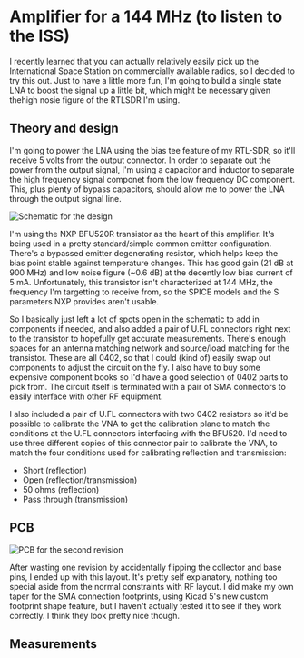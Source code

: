# Amplifier for a 144 MHz (to listen to the ISS)
I recently learned that you can actually relatively easily pick up the International Space Station on commercially available radios, so I decided to try this out.
Just to have a little more fun, I'm going to build a single state LNA to boost the signal up a little bit, which might be necessary given thehigh nosie figure of the RTLSDR I'm using.

## Theory and design
I'm going to power the LNA using the bias tee feature of my RTL-SDR, so it'll receive 5 volts from the output connector.
In order to separate out the power from the output signal, I'm using a capacitor and inductor to separate the high frequency signal componet from the low frequency DC component.
This, plus plenty of bypass capacitors, should allow me to power the LNA through the output signal line.

![Schematic for the design](./schematic.jpg)

I'm using the NXP BFU520R transistor as the heart of this amplifier.
It's being used in a pretty standard/simple common emitter configuration.
There's a bypassed emitter degenerating resistor, which helps keep the bias point stable against temperature changes.
This has good gain (21 dB at 900 MHz) and low noise figure (~0.6 dB) at the decently low bias current of 5 mA.
Unfortunately, this transistor isn't characterized at 144 MHz, the frequency I'm targetting to receive from, so the SPICE models and the S parameters NXP provides aren't usable.

So I basically just left a lot of spots open in the schematic to add in components if needed, and also added a pair 
of U.FL connectors right next to the transistor to hopefully get accurate measurements.
There's enough spaces for an antenna matching network and source/load matching for the transistor.
These are all 0402, so that I could (kind of) easily swap out components to adjust the circuit on the fly.
I also have to buy some expensive component books so I'd have a good selection of 0402 parts to pick from.
The circuit itself is terminated with a pair of SMA connectors to easily interface with other RF equipment.

I also included a pair of U.FL connectors with two 0402 resistors so it'd be possible to calibrate the VNA to get the calibration plane to match the conditions at the U.FL connectors interfacing with the BFU520.
I'd need to use three different copies of this connector pair to calibrate the VNA, to match the four conditions used for calibrating reflection and transmission:
 - Short (reflection)
 - Open (reflection/transmission)
 - 50 ohms (reflection)
 - Pass through (transmission)

## PCB

![PCB for the second revision](./pcb3d.jpg)

After wasting one revision by accidentally flipping the collector and base pins, I ended up with this layout.
It's pretty self explanatory, nothing too special aside from the normal constraints with RF layout.
I did make my own taper for the SMA connection footprints, using Kicad 5's new custom footprint shape feature, but I haven't actually tested it to see if they work correctly.
I think they look pretty nice though.

## Measurements
